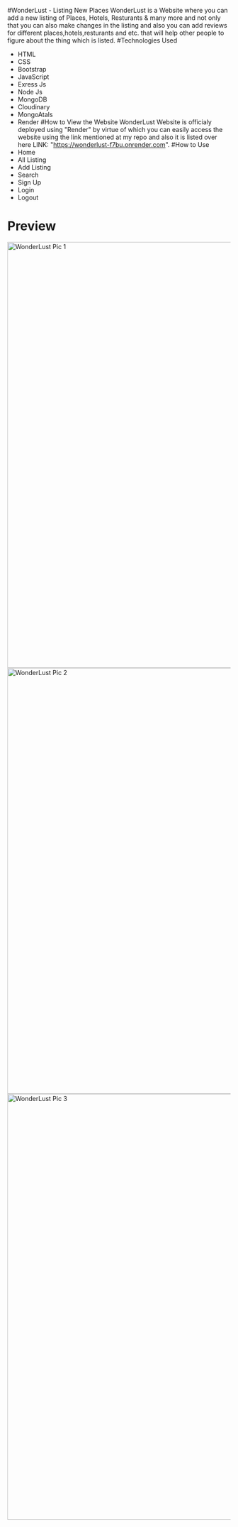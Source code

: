 #WonderLust - Listing New Places
WonderLust is a Website where you can add a new listing of Places, Hotels, Resturants & many more and not only that you can also make changes in the listing and also you can add reviews for different places,hotels,resturants and etc. that will help other people to figure about the thing which is listed.
#Technologies Used
* HTML
* CSS
* Bootstrap
* JavaScript
* Exress Js
* Node Js
* MongoDB
* Cloudinary
* MongoAtals
* Render
#How to View the Website
WonderLust Website is officialy deployed using "Render" by virtue of which you can easily access the website using the link mentioned at my repo and also it is listed over here LINK: "https://wonderlust-f7bu.onrender.com".
#How to Use
* Home
* All Listing
* Add Listing
* Search
* Sign Up
* Login
* Logout
# Preview
<img width="960" alt="WonderLust Pic 1" src="https://github.com/mdasifnawaz545/WonderLust/assets/126075328/a77c6143-1d5d-4c75-bb9c-cf63dfce3931">
<img width="960" alt="WonderLust Pic 2" src="https://github.com/mdasifnawaz545/WonderLust/assets/126075328/e37ec380-0336-409e-b156-195983052dea">
<img width="960" alt="WonderLust Pic 3" src="https://github.com/mdasifnawaz545/WonderLust/assets/126075328/d8320d4c-9b32-4dc6-a2b7-681ae3a39829">

  
